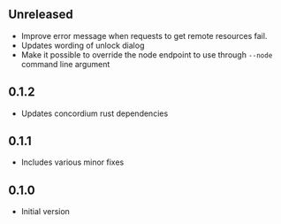 ## Unreleased

- Improve error message when requests to get remote resources fail.
- Updates wording of unlock dialog
- Make it possible to override the node endpoint to use through `--node` command line argument

## 0.1.2

- Updates concordium rust dependencies

## 0.1.1

- Includes various minor fixes

## 0.1.0

- Initial version
